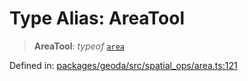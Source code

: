 # Type Alias: AreaTool

> **AreaTool**: *typeof* [`area`](../variables/area.md)

Defined in: [packages/geoda/src/spatial\_ops/area.ts:121](https://github.com/GeoDaCenter/openassistant/blob/36f516b8229288259590b2d9dab3b10cbfc3cbfd/packages/geoda/src/spatial_ops/area.ts#L121)
